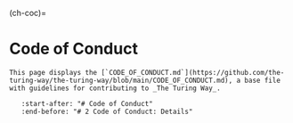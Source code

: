 (ch-coc)=
# Code of Conduct

```{note}
This page displays the [`CODE_OF_CONDUCT.md`](https://github.com/the-turing-way/the-turing-way/blob/main/CODE_OF_CONDUCT.md), a base file with guidelines for contributing to _The Turing Way_.
```

```{include} ../../../CODE_OF_CONDUCT.md
   :start-after: "# Code of Conduct"
   :end-before: "# 2 Code of Conduct: Details"
```
